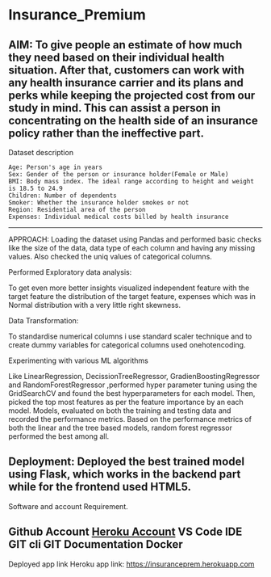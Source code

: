# Insurance_Premium
AIM: 
To give people an estimate of how much they need based on their individual health situation. After that, customers can work with any health insurance carrier and its plans and perks while keeping the projected cost from our study in mind. This can assist a person in concentrating on the health side of an insurance policy rather than the ineffective part.
------------------

Dataset description

    Age: Person's age in years
    Sex: Gender of the person or insurance holder(Female or Male)
    BMI: Body mass index. The ideal range according to height and weight is 18.5 to 24.9
    Children: Number of dependents
    Smoker: Whether the insurance holder smokes or not
    Region: Residential area of the person
    Expenses: Individual medical costs billed by health insurance
 ------------------

APPROACH:
Loading the dataset using Pandas and performed basic checks like the size of the data, data type of each column and having any missing values. Also checked the uniq values of categorical columns.

Performed Exploratory data analysis:

To get even more better insights visualized independent feature with the target feature
    the distribution of the target feature, expenses which was in Normal distribution with a very little right skewness.

Data Transformation:

To standardise numerical columns i use standard scaler technique and to create dummy variables for categorical columns used onehotencoding.

Experimenting with various ML algorithms

Like LinearRegression, DecissionTreeRegressor, GradienBoostingRegressor and RandomForestRegressor ,performed hyper parameter tuning using the GridSearchCV and found the best hyperparameters for each model. Then, picked the top most features as per the feature importance by an each model. Models, evaluated on both the training and testing data and recorded the performance metrics. Based on the performance metrics of both the linear and the tree based models, random forest regressor performed the best among all.

Deployment: Deployed the best trained model using Flask, which works in the backend part while for the frontend used HTML5.
------------------

Software and account Requirement.

Github Account
[Heroku Account](https://dashboard.heroku.com/login)
VS Code IDE
GIT cli
GIT Documentation
Docker
------------------

Deployed app link
Heroku app link:  https://insuranceprem.herokuapp.com
